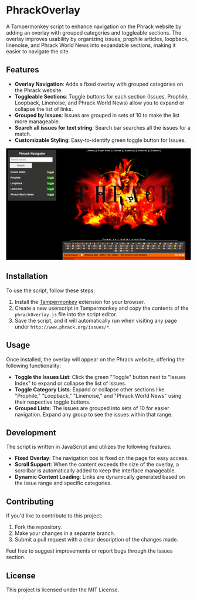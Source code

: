 # PhrackOverlay

A Tampermonkey script to enhance navigation on the Phrack website by adding an overlay with grouped categories and toggleable sections. The overlay improves usability by organizing issues, prophile articles, loopback, linenoise, and Phrack World News into expandable sections, making it easier to navigate the site.

## Features

- **Overlay Navigation**: Adds a fixed overlay with grouped categories on the Phrack website.
- **Toggleable Sections**: Toggle buttons for each section (Issues, Prophile, Loopback, Linenoise, and Phrack World News) allow you to expand or collapse the list of links.
- **Grouped by Issues**: Issues are grouped in sets of 10 to make the list more manageable.
- **Search all issues for text string**: Search bar searches all the issues for a match.
- **Customizable Styling**: Easy-to-identify green toggle button for Issues.

![GUI](https://github.com/tomemme/phrackOverlay/blob/main/guiDemo.gif)

## Installation

To use the script, follow these steps:

1. Install the [Tampermonkey](https://www.tampermonkey.net/) extension for your browser.
2. Create a new userscript in Tampermonkey and copy the contents of the `phrackOverlay.js` file into the script editor.
3. Save the script, and it will automatically run when visiting any page under `http://www.phrack.org/issues/*`.

## Usage

Once installed, the overlay will appear on the Phrack website, offering the following functionality:

- **Toggle the Issues List**: Click the green "Toggle" button next to "Issues Index" to expand or collapse the list of issues.
- **Toggle Category Lists**: Expand or collapse other sections like "Prophile," "Loopback," "Linenoise," and "Phrack World News" using their respective toggle buttons.
- **Grouped Lists**: The issues are grouped into sets of 10 for easier navigation. Expand any group to see the issues within that range.

## Development

The script is written in JavaScript and utilizes the following features:
- **Fixed Overlay**: The navigation box is fixed on the page for easy access.
- **Scroll Support**: When the content exceeds the size of the overlay, a scrollbar is automatically added to keep the interface manageable.
- **Dynamic Content Loading**: Links are dynamically generated based on the issue range and specific categories.

## Contributing

If you'd like to contribute to this project:
1. Fork the repository.
2. Make your changes in a separate branch.
3. Submit a pull request with a clear description of the changes made.

Feel free to suggest improvements or report bugs through the Issues section.

## License

This project is licensed under the MIT License.
